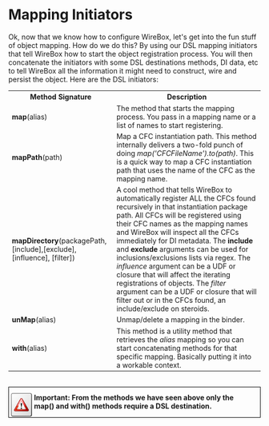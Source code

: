 # Mapping Initiators
Ok, now that we know how to configure WireBox, let's get into the fun stuff of object mapping. How do we do this? By using our DSL mapping initiators that tell WireBox how to start the object registration process. You will then concatenate the initiators with some DSL destinations methods, DI data, etc to tell WireBox all the information it might need to construct, wire and persist the object. Here are the DSL initiators:

<table class="tablelisting" cellpadding="5">
<tbody><tr>
<th><b>Method Signature</b> </th>
<th><b>Description</b> </th></tr>
<tr>
<td><b>map</b>(alias) </td>
<td>The method that starts the mapping process. You pass in a mapping name or a list of names to start registering.</td></tr>
<tr>
<td><b>mapPath</b>(path) </td>
<td>Map a CFC instantiation path. This method internally delivers a two-fold punch of doing <i>map('CFCFileName').to(path)</i>. This is a quick way to map a CFC instantiation path that uses the name of the CFC as the mapping name.</td></tr>
<tr>
<td><b>mapDirectory</b>(packagePath,[include],[exclude], [influence], [filter]) </td>
<td>A cool method that tells WireBox to automatically register ALL the CFCs found recursively in that instantiation package path. All CFCs will be registered using their CFC names as the mapping names and WireBox will inspect all the CFCs immediately for DI metadata. The <b>include</b> and <b>exclude</b> arguments can be used for inclusions/exclusions lists via regex. The <i>influence</i> argument can be a UDF or closure that will affect the iterating registrations of objects. The <i>filter</i> argument can be a UDF or closure that will filter out or in the CFCs found, an include/exclude on steroids.</td></tr>
<tr>
<td><b>unMap</b>(alias) </td>
<td>Unmap/delete a mapping in the binder.</td></tr>
<tr>
<td><b>with</b>(alias) </td>
<td>This method is a utility method that retrieves the <i>alias</i> mapping so you can start concatenating methods for that specific mapping. Basically putting it into a workable context.</td></tr></tbody></table>

<br>
<div style="border: 1px solid black">
<img src="../images/icon_important.png" width="10%" style="float:left;margin-top:10px"><p style="margin:12px"><b>
Important: From the methods we have seen above only the map() and with() methods require a DSL destination. </b></p>
<div style="clear:both"></div>
</div>
<br>


